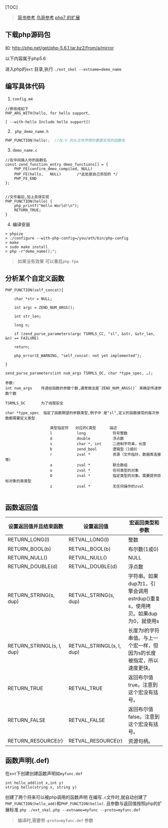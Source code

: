 [TOC]

> [简书参考](https://www.jianshu.com/p/24449949e945)
> [鸟哥参考](http://www.laruence.com/2009/04/28/719.html)
> [php7 的扩展](https://segmentfault.com/a/1190000007575322)

## 下载php源码包
如: http://php.net/get/php-5.6.1.tar.bz2/from/a/mirror

以下内容属于php5.6
 
进入php的`ext` 目录,执行
`./ext_skel --extname=demo_name`


## 编写具体代码
1. `config.m4`
```
//修改成如下
PHP_ARG_WITH(hello, for hello support,

[ --with-hello Include hello support])
```

2.  ` php_demo_name.h`
```c
PHP_FUNCTION(hello);  //在.h 的头文件声明你要是实现的函数名
```

3.  `demo_name.c`

```
//在中间插入你的函数名
const zend_function_entry dmeo_functions[] = {
    PHP_FE(confirm_dmeo_compiled, NULL)
    PHP_FE(hello,	NULL)		/*此处是自己添加的 */
    PHP_FE_END
};


//文件最后,加上具体实现
PHP_FUNCTION(hello) {
    php_printf("Hello World!\n");
    RETURN_TRUE;
}
```

4. 编译安装
```
> phpize
> ./configure --with-php-config=/you/ath/bin/php-config
> make
> sudo make install
> php -r"demo_name();";
```
> 如果没有效果 可以重启`php-fpm`

## 分析某个自定义函数
```
PHP_FUNCTION(self_concat){
 
    char *str = NULL;

    int argc = ZEND_NUM_ARGS();

    int str_len;

    long n;

    if (zend_parse_parameters(argc TSRMLS_CC, "sl", &str, &str_len, &n) == FAILURE)

    return;

    php_error(E_WARNING, "self_concat: not yet implemented");
 
}
```
```
zend_parse_parameters(int num_args TSRMLS_DC, char *type_spec, …);

参数:
int num_args	传递给函数的参数个数,通常做法是`ZEND_NUM_ARGS()` 来确定传递参数个数

TSRMLS_DC 		为了线程安全

char *type_spec	 指定了函数期望的参数类型,例子中 是"sl",定义的函数接受的每次参数都需要定义类型

                    类型指定符	对应的C类型		描述
                    l			long			符号整数
                    d			double			浮点数
                    s			char *, int		二进制字符串，长度
                    b			zend_bool		逻辑型（1或0）
                    r			zval *			资源（文件指针，数据库连接等）
                    a			zval *			联合数组
                    o			zval *			任何类型的对象
                    O			zval *			指定类型的对象。需要提供目标对象的类类型
                    z			zval *			无任何操作的zval


```

## 函数返回值
|设置返回值并且结束函数 |			设置返回值 |		宏返回类型和参数 |
|---|---|---|
|RETURN_LONG(l)	| RETVAL_LONG(l) |	整数 |
|RETURN_BOOL(b)	| RETVAL_BOOL(b) | 	布尔数(1或0)| 
|RETURN_NULL()|	RETVAL_NULL()	|NULL
|RETURN_DOUBLE(d)	|RETVAL_DOUBLE(d)	|浮点数|
|RETURN_STRING(s, dup)|	RETVAL_STRING(s, dup)	|字符串。如果dup为1，引擎会调用estrdup()重复s，使用拷贝。如果dup为0，就使用s|
|RETURN_STRINGL(s, l, dup)	|RETVAL_STRINGL(s, l, dup)	|长度为l的字符串值。与上一个宏一样，但因为s的长度被指定，所以速度更快。|
|RETURN_TRUE	|RETVAL_TRUE	|返回布尔值true。注意到这个宏没有括号。|
|RETURN_FALSE|	RETVAL_FALSE	|返回布尔值false。注意到这个宏没有括号。|
|RETURN_RESOURCE(r) | 	RETVAL_RESOURCE(r) |	资源句柄。|


## 函数声明(.def)
在`ext`下创建创建函数声明如`myfunc.def`
```
int hello_add(int x,int y)  
string hello(string x, string y)  
```
创建了两个将来可以被php调用的函数声明
在编写`.c`文件时,就自动创建了`PHP_FUNCTION(hello_add)`和`PHP_FUNCTION(hello)`.
且参数与返回值按照php的扩展标准
`php ./ext_skel.php --extname=myfunc --proto=myfunc.def`
> 编译时,需要带`-proto=myfunc.def` 参数
